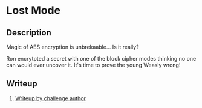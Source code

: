 # Lost Mode

## Description
Magic of AES encryption is unbrekaable... Is it really?

Ron encrytpted a secret with one of the block cipher modes thinking no one can would ever uncover it. It's time to prove the young Weasly wrong!

## Writeup
1. [Writeup by challenge author](https://shruti0302.wordpress.com/2018/12/08/inctf18-quals-lost-mode/)
